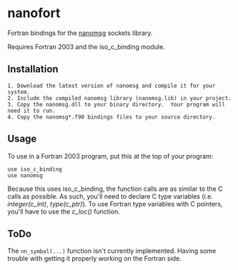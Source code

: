 nanofort
========

Fortran bindings for the [nanomsg](http://nanomsg.org) sockets library.

Requires Fortran 2003 and the iso_c_binding module.


Installation
------------

	1. Download the latest version of nanomsg and compile it for your system.
	2. Include the compiled nanomsg library (nanomsg.lib) in your project.
	3. Copy the nanomsg.dll to your binary directory.  Your program will need it to run.
	4. Copy the nanomsg*.f90 bindings files to your source directory.

Usage
-----

To use in a Fortran 2003 program, put this at the top of your program:

```Fortran
use iso_c_binding
use nanomsg
```

Because this uses iso_c_binding, the function calls are as similar to the C calls as possible.  As such, you'll need to declare C type variables (i.e. _integer(c_int)_, _type(c_ptr)_).  To use Fortran type variables with C pointers, you'll have to use the _c_loc()_ function.


ToDo
----

The ```nn_symbol(...)``` function isn't currently implemented.  Having some trouble with getting it properly working on the Fortran side.
